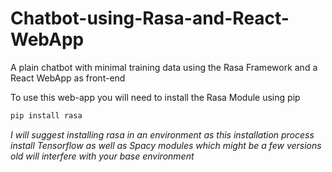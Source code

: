 # Chatbot-using-Rasa-and-React-WebApp
A plain chatbot with minimal training data using the Rasa Framework and a React WebApp as front-end

To use this web-app you will need to install the Rasa Module using pip
```python
pip install rasa
```

_I will suggest installing rasa in an environment as this installation process install Tensorflow as well as Spacy modules which might be a few versions old will interfere with your base environment_
